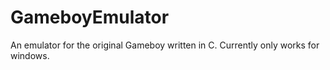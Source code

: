 # GameboyEmulator
An emulator for the original Gameboy written in C.
Currently only works for windows.
